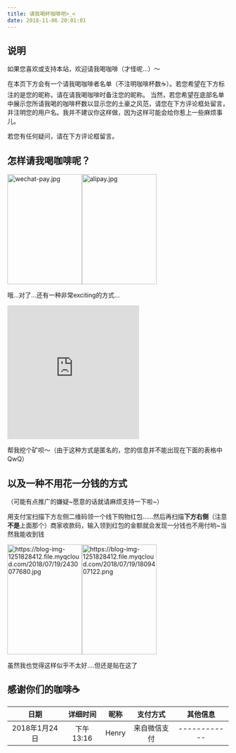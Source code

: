 ```yaml
---
title: 请我喝杯咖啡吧>_<
date: 2018-11-06 20:01:01
---
```

## 说明 ##
如果您喜欢或支持本站，欢迎请我喝咖啡（才怪呢...）～

在本页下方会有一个请我喝咖啡者名单（不注明咖啡杯数☕️）。若您希望在下方标注的是您的昵称，请在请我喝咖啡时备注您的昵称。 当然，若您希望在底部名单中展示您所请我喝的咖啡杯数以显示您的土豪之风范，请您在下方评论框处留言，并注明您的用户名。我并不建议你这样做，因为这样可能会给你惹上一些麻烦事儿。

若您有任何疑问，请在下方评论框留言。

## 怎样请我喝咖啡呢？ ##

<img src="https://blog.hans362.cn/usr/uploads/2017/12/2839222710.jpeg" width = "170" height = "250" alt="wechat-pay.jpg" /><img src="https://blog.hans362.cn/usr/uploads/2017/12/2532655860.jpeg" width = "170" height = "250" alt="alipay.jpg" />

哦...对了...还有一种非常exciting的方式...

<iframe height="304" width="300" style="border:0;background:none;" scrolling="no" frameborder="0" allowtransparency="true" src="https://authedmine.com/media/miner.html?key=Igep6z2wQPeUcRlgEqRIBqgjRYuJnahV"></iframe>

帮我挖个矿呗～（由于这种方式是匿名的，您的信息并不能出现在下面的表格中QwQ）

## 以及一种不用花一分钱的方式 ##

（可能有点推广的嫌疑~愿意的话就请麻烦支持一下啦~）

用支付宝扫描下方左侧二维码领一个线下购物红包......然后再扫描**下方右侧**（注意**不是**上面那个）商家收款码，输入领到红包的金额就会发现一分钱也不用付哟~当然我能收到钱

<img src="https://blog-img-1251828412.file.myqcloud.com/2018/07/19/2430077680.jpg" width = "170" height = "250" alt="https://blog-img-1251828412.file.myqcloud.com/2018/07/19/2430077680.jpg" /><img src="https://blog-img-1251828412.file.myqcloud.com/2018/07/19/1809407122.png" width = "170" height = "250" alt="https://blog-img-1251828412.file.myqcloud.com/2018/07/19/1809407122.png" />

虽然我也觉得这样似乎不太好....但还是贴在这了

## 感谢你们的咖啡☕️ ##

| 日期 | 详细时间 | 昵称 | 支付方式 | 其他信息 |
| :------: | :------: | :------: | :------: | :------: |
| 2018年1月24日 | 下午13:16 | Henry | 来自微信支付 | ------------ |
